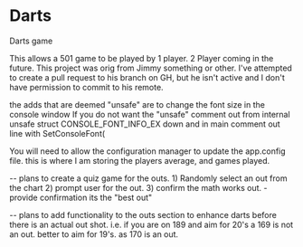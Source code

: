 # Darts
Darts game

This allows a 501 game to be played by 1 player.  2 Player coming in the future.  This project was orig from Jimmy something or other.
I've attempted to create a pull request to his branch on GH, but he isn't active and I don't have permission to commit to his remote.


the adds that are deemed "unsafe" are to change the font size in the console window
If you do not want the "unsafe" 
	comment out from internal unsafe struct CONSOLE_FONT_INFO_EX down and in main comment out line with SetConsoleFont(


You will need to allow the configuration manager to update the app.config file.
	this is where I am storing the players average, and games played.
	


-- plans to create a quiz game for the outs. 
	1) Randomly select an out from the chart
	2) prompt user for the out.
	3) confirm the math works out. - provide confirmation its the "best out"
	
-- plans to add functionality to the outs section to enhance darts before there is an actual out shot.
	i.e. if you are on 189 and aim for 20's a 169 is not an out.  better to aim for 19's. as 170 is an out.
	
	
	
	
